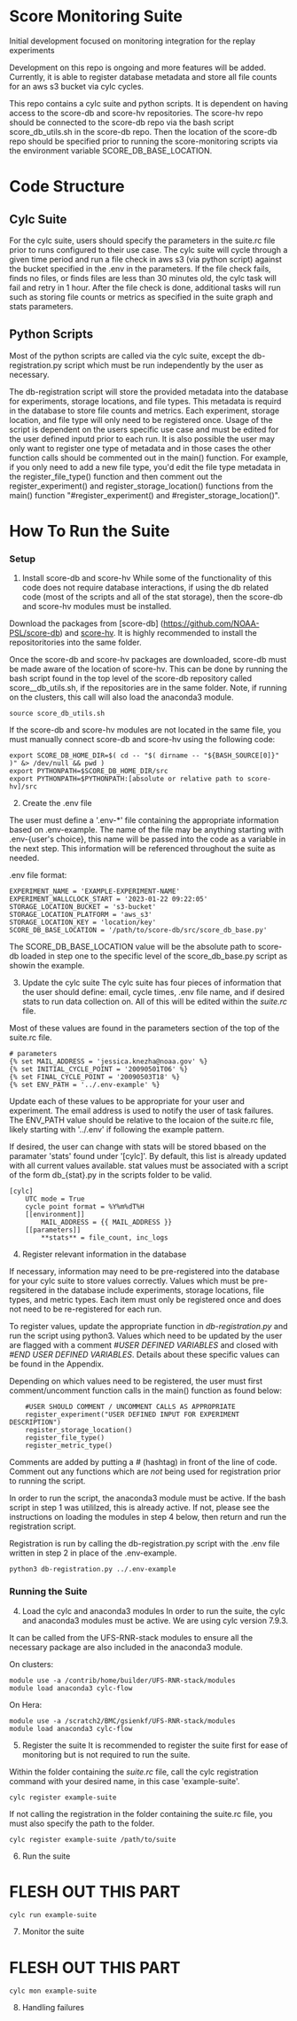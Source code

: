 # Score Monitoring Suite 

Initial development focused on monitoring integration for the replay experiments

Development on this repo is ongoing and more features will be added. Currently, it is able to register database metadata and store all file counts for an aws s3 bucket via cylc cycles. 

This repo contains a cylc suite and python scripts. It is dependent on having access to the score-db and score-hv repositories. The score-hv repo should be connected to the score-db repo via the bash script score_db_utils.sh in the score-db repo. Then the location of the score-db repo should be specified prior to running the score-monitoring scripts via the environment variable SCORE_DB_BASE_LOCATION. 

# Code Structure

## Cylc Suite
For the cylc suite, users should specify the parameters in the suite.rc file prior to runs configured to their use case. The cylc suite will cycle through a given time period and run a file check in aws s3 (via python script) against the bucket specified in the .env in the parameters. If the file check fails, finds no files, or finds files are less than 30 minutes old, the cylc task will fail and retry in 1 hour.  After the file check is done, additional tasks will run such as storing file counts or metrics as specified in the suite graph and stats parameters.


## Python Scripts
Most of the python scripts are called via the cylc suite, except the db-registration.py script which must be run independently by the user as necessary.

The db-registration script will store the provided metadata into the database for experiments, storage locations, and file types. This metadata is requird in the database to store file counts and metrics. Each experiment, storage location, and file type will only need to be registered once. Usage of the script is dependent on the users specific use case and must be edited for the user defined inputd prior to each run. It is also possible the user may only want to register one type of metadata and in those cases the other function calls should be commented out in the main() function. For example, if you only need to add a new file type, you'd edit the file type metadata in the register_file_type() function and then comment out the register_experiment() and register_storage_location() functions from the main() function "#register_experiment() and #register_storage_location()".

# How To Run the Suite

### Setup

1. Install score-db and score-hv
While some of the functionality of this code does not require database interactions, if using the db related code (most of the scripts and all of the stat storage), then the score-db and score-hv modules must be installed. 

Download the packages from [score-db] (https://github.com/NOAA-PSL/score-db) and [score-hv](https://github.com/NOAA-PSL/score-hv). It is highly recommended to install the repositoritories into the same folder.

Once the score-db and score-hv packages are downloaded, score-db must be made aware of the location of score-hv. This can be done by running the bash script found in the top level of the score-db repository called score__db_utils.sh, if the repositories are in the same folder. Note, if running on the clusters, this call will also load the anaconda3 module. 

```
source score_db_utils.sh
```

If the score-db and score-hv modules are not located in the same file, you must manually connect score-db and score-hv using the following code: 

```
export SCORE_DB_HOME_DIR=$( cd -- "$( dirname -- "${BASH_SOURCE[0]}" )" &> /dev/null && pwd )
export PYTHONPATH=$SCORE_DB_HOME_DIR/src
export PYTHONPATH=$PYTHONPATH:[absolute or relative path to score-hv]/src
```

2. Create the .env file

The user must define a '.env-*' file containing the appropriate information based on .env-example. The name of the file may be anything starting with .env-{user's choice}, this name will be passed into the code as a variable in the next step. This information will be referenced throughout the suite as needed. 

.env file format: 
```
EXPERIMENT_NAME = 'EXAMPLE-EXPERIMENT-NAME'
EXPERIMENT_WALLCLOCK_START = '2023-01-22 09:22:05'
STORAGE_LOCATION_BUCKET = 's3-bucket'
STORAGE_LOCATION_PLATFORM = 'aws_s3'
STORAGE_LOCATION_KEY = 'location/key'
SCORE_DB_BASE_LOCATION = '/path/to/score-db/src/score_db_base.py'
```

The SCORE_DB_BASE_LOCATION value will be the absolute path to score-db loaded in step one to the specific level of the score_db_base.py script as showin the example. 


3. Update the cylc suite
The cylc suite has four pieces of information that the user should define: email, cycle times, .env file name, and if desired stats to run data collection on. All of this will be edited within the *suite.rc* file.

Most of these values are found in the parameters section of the top of the suite.rc file. 

```
# parameters 
{% set MAIL_ADDRESS = 'jessica.knezha@noaa.gov' %}
{% set INITIAL_CYCLE_POINT = '20090501T06' %}
{% set FINAL_CYCLE_POINT = '20090503T18' %}
{% set ENV_PATH = '../.env-example' %}
```

Update each of these values to be appropriate for your user and experiment. The email address is used to notify the user of task failures. The ENV_PATH value should be relative to the locaion of the suite.rc file, likely starting with '../.env' if following the example pattern. 

If desired, the user can change with stats will be stored bbased on the paramater 'stats' found under '[cylc]'. By default, this list is already updated with all current values available. stat values must be associated with a script of the form db_{stat}.py in the scripts folder to be valid. 

```
[cylc]
    UTC mode = True
    cycle point format = %Y%m%dT%H
    [[environment]]
        MAIL_ADDRESS = {{ MAIL_ADDRESS }}
    [[parameters]]
        **stats** = file_count, inc_logs
```

4. Register relevant information in the database

If necessary, information may need to be pre-registered into the database for your cylc suite to store values correctly. Values which must be pre-regsitered in the database include experiments, storage locations, file types, and metric types. Each item must only be registered once and does not need to be re-registered for each run. 

To register values, update the appropriate function in *db-registration.py* and run the script using python3. Values which need to be updated by the user are flagged with a comment *#USER DEFINED VARIABLES* and closed with *#END USER DEFINED VARIABLES*. Details about these specific values can be found in the Appendix. 

Depending on which values need to be registered, the user must first comment/uncomment function calls in the main() function as found below: 

```
    #USER SHOULD COMMENT / UNCOMMENT CALLS AS APPROPRIATE
    register_experiment("USER DEFINED INPUT FOR EXPERIMENT DESCRIPTION")
    register_storage_location()
    register_file_type()
    register_metric_type()
```
Comments are added by putting a *#* (hashtag) in front of the line of code. Comment out any functions which are *not* being used for registration prior to running the script. 

In order to run the script, the anaconda3 module must be active. If the bash script in step 1 was utililzed, this is already active. If not, please see the instructions on loading the modules in step 4 below, then return and run the registration script. 

Registration is run by calling the db-registration.py script with the .env file written in step 2 in place of the .env-example.

```
python3 db-registration.py ../.env-example
```

### Running the Suite 

4. Load the cylc and anaconda3 modules
In order to run the suite, the cylc and anaconda3 modules must be active. We are using cylc version 7.9.3. 

It can be called from the UFS-RNR-stack modules to ensure all the necessary package are also included in the anaconda3 module. 

On clusters:
```
module use -a /contrib/home/builder/UFS-RNR-stack/modules
module load anaconda3 cylc-flow
```

On Hera: 
```
module use -a /scratch2/BMC/gsienkf/UFS-RNR-stack/modules
module load anaconda3 cylc-flow
```

5. Register the suite 
It is recommended to register the suite first for ease of monitoring but is not required to run the suite.

Within the folder containing the *suite.rc* file, call the cylc registration command with your desired name, in this case 'example-suite'. 

```
cylc register example-suite
```

If not calling the registration in the folder containing the suite.rc file, you must also specify the path to the folder. 

```
cylc register example-suite /path/to/suite
```

6. Run the suite
# FLESH OUT THIS PART

```
cylc run example-suite
```

7. Monitor the suite
# FLESH OUT THIS PART
```
cylc mon example-suite
```

8. Handling failures


